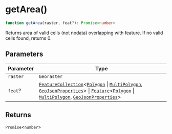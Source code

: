 # getArea()

```ts
function getArea(raster, feat?): Promise<number>
```

Returns area of valid cells (not nodata) overlapping with feature.  If no valid cells found, returns 0.

## Parameters

| Parameter | Type |
| ------ | ------ |
| `raster` | `Georaster` |
| `feat`? | [`FeatureCollection`](../interfaces/FeatureCollection.md)\<[`Polygon`](../interfaces/Polygon.md) \| [`MultiPolygon`](../interfaces/MultiPolygon.md), [`GeoJsonProperties`](../type-aliases/GeoJsonProperties.md)\> \| [`Feature`](../interfaces/Feature.md)\<[`Polygon`](../interfaces/Polygon.md) \| [`MultiPolygon`](../interfaces/MultiPolygon.md), [`GeoJsonProperties`](../type-aliases/GeoJsonProperties.md)\> |

## Returns

`Promise`\<`number`\>
